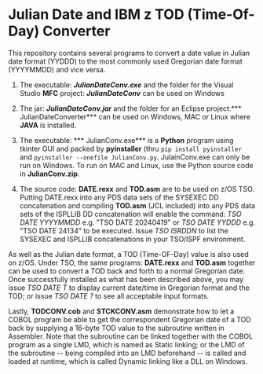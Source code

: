 # Julian Date and IBM z TOD (Time-Of-Day) Converter

This repository contains several programs to convert a date value in Julian date format (YYDDD) to the most commonly used Gregorian date format (YYYYMMDD) and vice versa.

1. The executable: ***JulianDateConv.exe*** and the folder for the Visual Studio **MFC** project: ***JulianDateConv*** can be used on Windows

2. The jar: ***JulianDateConv.jar*** and the folder for an Eclipse project:*** JulianDateConverter*** can be used on Windows, MAC or Linux where **JAVA** is installed.

3. The executable: *** JulianConv.exe*** is a **Python** program using tkinter GUI and packed by **pyinstaller** (thru `pip install pyinstaller` and `pyinstaller --onefile JulianConv.py`. JulainConv.exe can only be run on Windows. To run on MAC and Linux, use the Python source code in **JulianConv.zip**.

4. The source code: **DATE.rexx** and **TOD.asm** are to be used on z/OS TSO. Putting DATE.rexx into any PDS data sets of the SYSEXEC DD concatenation and compiling **TOD.asm** (JCL included) into any PDS data sets of the ISPLLIB DD concatenation will enable the command: *TSO DATE YYYYMMDD* e.g. "TSO DATE 20240419" or *TSO DATE YYDDD* e.g. "TSO DATE 24134" to be executed. Issue *TSO ISRDDN* to list the SYSEXEC and ISPLLIB concatenations in your TSO/ISPF environment.

As well as the Julian date format, a TOD (Time-OF-Day) value is also used on z/OS. Under TSO, the same programs: **DATE.rexx** and **TOD.asm** together can be used to convert a TOD back and forth to a normal Gregorian date. Once successfully installed as what has been described above, you may issue *TSO DATE T* to display current date/time in Gregorian format and the TOD; or issue *TSO DATE ?* to see all acceptable input formats.  

Lastly, **TODCONV.cob** and **STCKCONV.asm** demonstrate how to let a COBOL program be able to get the correspondent Gregorian date of a TOD back by supplying a 16-byte TOD value to the subroutine written in Assembler. Note that the subroutine can be linked together with the COBOL program as a single LMD, which is named as Static linking; or the LMD of the subroutine -- being compiled into an LMD beforehand -- is called and loaded at runtime, which is called Dynamic linking like a DLL on Windows.    

